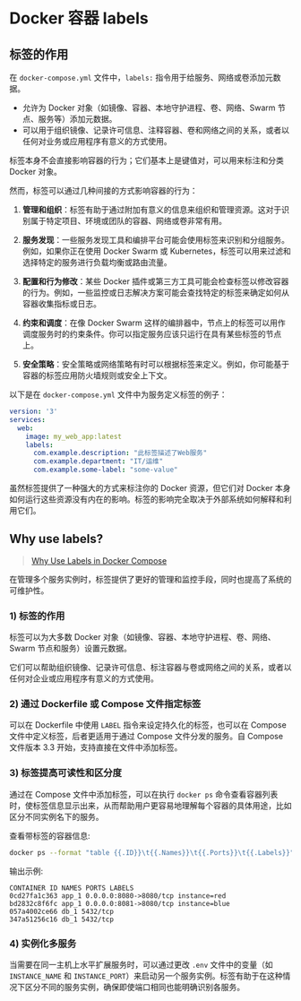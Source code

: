 # Docker 容器 labels

## 标签的作用

在 `docker-compose.yml` 文件中，`labels:` 指令用于给服务、网络或卷添加元数据。

- 允许为 Docker 对象（如镜像、容器、本地守护进程、卷、网络、Swarm 节点、服务等）添加元数据。
- 可以用于组织镜像、记录许可信息、注释容器、卷和网络之间的关系，或者以任何对业务或应用程序有意义的方式使用。

标签本身不会直接影响容器的行为；它们基本上是键值对，可以用来标注和分类 Docker 对象。

然而，标签可以通过几种间接的方式影响容器的行为：

1. **管理和组织**：标签有助于通过附加有意义的信息来组织和管理资源。这对于识别属于特定项目、环境或团队的容器、网络或卷非常有用。

2. **服务发现**：一些服务发现工具和编排平台可能会使用标签来识别和分组服务。例如，如果你正在使用 Docker Swarm 或 Kubernetes，标签可以用来过滤和选择特定的服务进行负载均衡或路由流量。

3. **配置和行为修改**：某些 Docker 插件或第三方工具可能会检查标签以修改容器的行为。例如，一些监控或日志解决方案可能会查找特定的标签来确定如何从容器收集指标或日志。

4. **约束和调度**：在像 Docker Swarm 这样的编排器中，节点上的标签可以用作调度服务时的约束条件。你可以指定服务应该只运行在具有某些标签的节点上。

5. **安全策略**：安全策略或网络策略有时可以根据标签来定义。例如，你可能基于容器的标签应用防火墙规则或安全上下文。

以下是在 `docker-compose.yml` 文件中为服务定义标签的例子：

```yaml
version: '3'
services:
  web:
    image: my_web_app:latest
    labels:
      com.example.description: "此标签描述了Web服务"
      com.example.department: "IT/运维"
      com.example.some-label: "some-value"
```

虽然标签提供了一种强大的方式来标注你的 Docker 资源，但它们对 Docker 本身如何运行这些资源没有内在的影响。标签的影响完全取决于外部系统如何解释和利用它们。

## Why use labels?

> [Why Use Labels in Docker Compose](https://peterbabic.dev/blog/why-use-labels-docker-compose/)

在管理多个服务实例时，标签提供了更好的管理和监控手段，同时也提高了系统的可维护性。

### 1) 标签的作用

标签可以为大多数 Docker 对象（如镜像、容器、本地守护进程、卷、网络、Swarm 节点和服务）设置元数据。

它们可以帮助组织镜像、记录许可信息、标注容器与卷或网络之间的关系，或者以任何对企业或应用程序有意义的方式使用。

### 2) 通过 Dockerfile 或 Compose 文件指定标签

可以在 Dockerfile 中使用 `LABEL` 指令来设定持久化的标签，也可以在 Compose 文件中定义标签，后者更适用于通过 Compose 文件分发的服务。自 Compose 文件版本 3.3 开始，支持直接在文件中添加标签。

### 3) 标签提高可读性和区分度

通过在 Compose 文件中添加标签，可以在执行 `docker ps` 命令查看容器列表时，使标签信息显示出来，从而帮助用户更容易地理解每个容器的具体用途，比如区分不同实例名下的服务。

查看带标签的容器信息:

```bash
docker ps --format "table {{.ID}}\t{{.Names}}\t{{.Ports}}\t{{.Labels}}"
```

输出示例:

```text
CONTAINER ID NAMES PORTS LABELS
0cd27fa1c363 app_1 0.0.0.0:8080->8080/tcp instance=red
bd2832c8f6fc app_1 0.0.0.0:8081->8080/tcp instance=blue
057a4002ce66 db_1 5432/tcp
347a51256c16 db_1 5432/tcp
```

### 4) 实例化多服务

当需要在同一主机上水平扩展服务时，可以通过更改 `.env` 文件中的变量（如 `INSTANCE_NAME` 和 `INSTANCE_PORT`）来启动另一个服务实例。标签有助于在这种情况下区分不同的服务实例，确保即使端口相同也能明确识别各服务。
